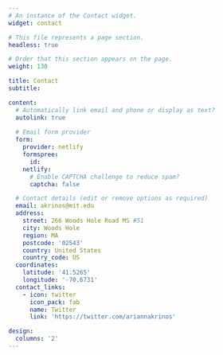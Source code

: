 ```yaml
---
# An instance of the Contact widget.
widget: contact

# This file represents a page section.
headless: true

# Order that this section appears on the page.
weight: 130

title: Contact
subtitle:

content:
  # Automatically link email and phone or display as text?
  autolink: true
  
  # Email form provider
  form:
    provider: netlify
    formspree:
      id:
    netlify:
      # Enable CAPTCHA challenge to reduce spam?
      captcha: false

  # Contact details (edit or remove options as required)
  email: akrinos@mit.edu
  address:
    street: 266 Woods Hole Road MS #51
    city: Woods Hole
    region: MA
    postcode: '02543'
    country: United States
    country_code: US
  coordinates:
    latitude: '41.5265'
    longitude: '-70.6731'
  contact_links:
    - icon: twitter
      icon_pack: fab
      name: Twitter
      link: 'https://twitter.com/ariannakrinos'

design:
  columns: '2'
---
```


